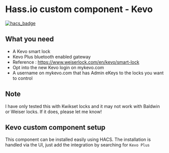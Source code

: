 # Hass.io custom component - Kevo

[![hacs_badge](https://img.shields.io/badge/HACS-Custom-orange.svg)](https://github.com/custom-components/hacs)



## What you need

- A Kevo smart lock
- Kevo Plus bluetooth enabled gateway
- Reference : https://www.weiserlock.com/en/kevo/smart-lock
- Opt into the new Kevo login on mykevo.com
- A username on mykevo.com that has Admin eKeys to the locks you want to control

## Note

I have only tested this with Kwikset locks and it may not work with Baldwin or Weiser locks. If it does, please let me know!

## Kevo custom component setup

This component can be installed easily using HACS. The installation is handled via the UI, just add the integration by searching for `Kevo Plus`

